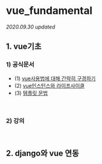 # vue_fundamental
*2020.09.30 updated*

## 1. vue기초
### 1) 공식문서
- (1) <a href="https://github.com/KumJungMin/vue_fundamental/blob/master/vue/first_vue.md"> vue사용법에 대해 간략히 구경하기 </a>
- (2) <a href="https://github.com/KumJungMin/vue_fundamental/blob/master/vue/vue2.md"> vue인스턴스와 라이프사이클</a>
- (3) <a href="https://github.com/KumJungMin/vue_fundamental/blob/master/vue/vue3.md"> 템플릿 문법</a>

<br/>

### 2) 강의

<br/>

## 2. django와 vue 연동
